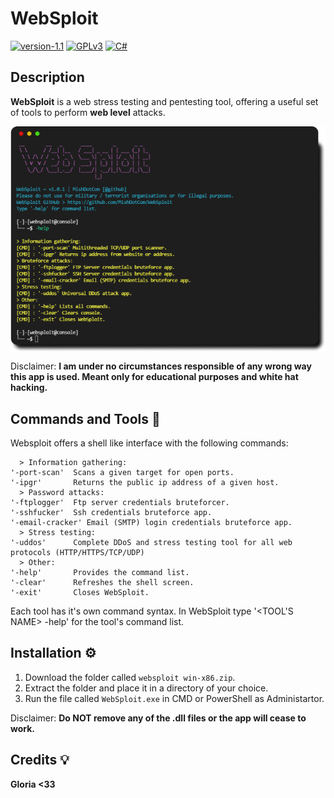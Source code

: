 # WebSploit 
[![version-1.1](https://img.shields.io/badge/version-1.1-green)](https://github.com/MishDotCom/WebSploit/releases/tag/v1.1)
[![GPLv3](https://img.shields.io/badge/license-GPLv2-blue)](https://img.shields.io/badge/license-GPLv3-blue)
[![C#](https://img.shields.io/badge/language-csharp-red)](https://img.shields.io/badge/language-c#-red)

<h2>Description</h2>

**WebSploit** is a web stress testing and pentesting tool, offering a useful set of tools to perform **web level** attacks.

<p align="center">
<img align="center" src="img/wsss.png" width="900">
</p>

Disclaimer: **I am under no circumstances responsible of any wrong way this app is used. Meant only for educational purposes and white hat hacking.**

<h2>Commands and Tools 🧰</h2>

Websploit offers a shell like interface with the following commands:

```text
  > Information gathering:
'-port-scan'  Scans a given target for open ports.
'-ipgr'       Returns the public ip address of a given host.
  > Password attacks:
'-ftplogger'  Ftp server credentials bruteforcer.
'-sshfucker'  Ssh credentials bruteforce app.
'-email-cracker' Email (SMTP) login credentials bruteforce app.
  > Stress testing:
'-uddos'      Complete DDoS and stress testing tool for all web protocols (HTTP/HTTPS/TCP/UDP)
  > Other:
'-help'       Provides the command list.
'-clear'      Refreshes the shell screen.
'-exit'       Closes WebSploit.
```
Each tool has it's own command syntax. In WebSploit type '<TOOL'S NAME> -help' for the tool's command list.

## Installation ⚙️

1. Download the folder called <code>websploit win-x86.zip</code>.
2. Extract the folder and place it in a directory of your choice.
3. Run the file called <code>WebSploit.exe</code> in CMD or PowerShell as Administartor.

Disclaimer: **Do NOT remove any of the .dll files or the app will cease to work.**

## Credits 💡

**Gloria <33**

